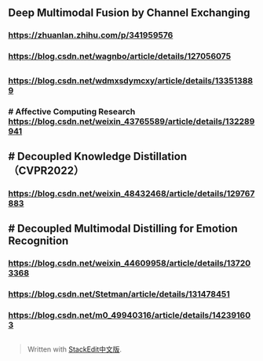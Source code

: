 
##  Deep Multimodal Fusion by Channel Exchanging
### https://zhuanlan.zhihu.com/p/341959576
### https://blog.csdn.net/wagnbo/article/details/127056075
### 
### 
### 
### 
## 
### https://blog.csdn.net/wdmxsdymcxy/article/details/133513889
### 
### # Affective Computing Research https://blog.csdn.net/weixin_43765589/article/details/132289941
### 
### 
### 
## # Decoupled Knowledge Distillation（CVPR2022）
### https://blog.csdn.net/weixin_48432468/article/details/129767883
### 
### 
### 
### 
### 
## # Decoupled Multimodal Distilling for Emotion Recognition
### https://blog.csdn.net/weixin_44609958/article/details/137203368
### https://blog.csdn.net/Stetman/article/details/131478451
### https://blog.csdn.net/m0_49940316/article/details/142391603
### 
### 
### 
## 
### 
### 
### 
### 
### 
### 

> Written with [StackEdit中文版](https://stackedit.cn/).
